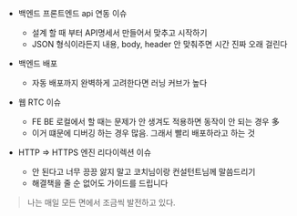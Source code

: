 - 백엔드 프론트엔드 api 연동 이슈
    
    - 설계 할 때 부터 API명세서 만들어서 맞추고 시작하기
    - JSON 형식이라든지 내용, body, header 안 맞춰주면 시간 진짜 오래 걸린다
    
- 백엔드 배포
    
    - 자동 배포까지 완벽하게 고려한다면 러닝 커브가 높다
    
- 웹 RTC 이슈
    
    - FE BE 로컬에서 할 때는 문제가 안 생겨도 적용하면 동작이 안 되는 경우 多
    - 이거 떄문에 디버깅 하는 경우 많음. 그래서 빨리 배포하라고 하는 것
    
- HTTP ⇒ HTTPS 엔진 리다이렉션 이슈
    
    - 안 된다고 너무 끙끙 앓지 말고 코치님이랑 컨설턴트님께 말씀드리기
    - 해결책을 줄 순 없어도 가이드를 드립니다
    

> 나는 매일 모든 면에서 조금씩 발전하고 있다.